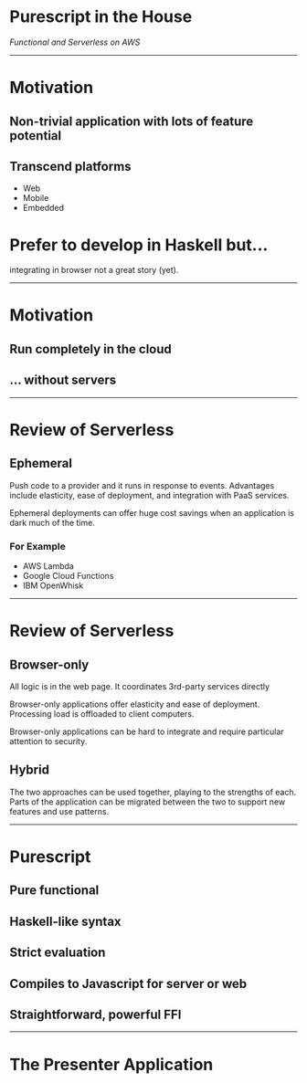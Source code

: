 # Purescript in the House

_Functional and Serverless on AWS_

---

# Motivation

## Non-trivial application with lots of feature potential

## Transcend platforms
- Web
- Mobile
- Embedded

# Prefer to develop in Haskell but...

integrating in browser not a great story (yet).

---

# Motivation

## Run completely in the cloud

## ... without servers

---

# Review of Serverless

## Ephemeral

Push code to a provider and it runs in response to events. Advantages
include elasticity,  ease of deployment, and integration with PaaS services.

Ephemeral deployments can offer huge cost savings when an application is
dark much of the time.

### For Example

- AWS Lambda
- Google Cloud Functions
- IBM OpenWhisk

---

# Review of Serverless

## Browser-only

All logic is in the web page. It coordinates 3rd-party services directly

Browser-only applications offer elasticity and ease of deployment. Processing
load is offloaded to client computers.

Browser-only applications can be hard to integrate and require particular
attention to security.

## Hybrid

The two approaches can be used together, playing to the strengths of each.
Parts of the application can be migrated between the two to support new
features and use patterns.

---

# Purescript

## Pure functional

## Haskell-like syntax

## Strict evaluation

## Compiles to Javascript for server or web

## Straightforward, powerful FFI

---

# The Presenter Application

